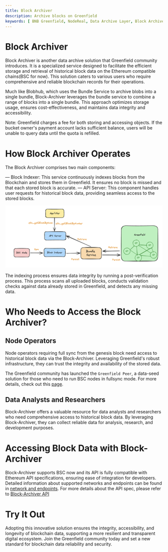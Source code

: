 ```yaml
---
title: Block Archiver
description: Archive blocks on Greenfield
keywords: [ BNB Greenfield, NodeReal, Data Archive Layer, Block Archiver ]
---
```


# Block Archiver

Block Archiver is another data archive solution that Greenfield community introduces. It is a specialized service designed to
facilitate the efficient storage and retrieval of historical block data on the Ethereum compatible chains(BSC for now). This solution caters to
various users who require comprehensive and reliable blockchain records for their operations.

Much like Blobhub, which uses the Bundle Service to archive blobs into a single bundle, Block-Archiver leverages
the bundle service to combine a range of blocks into a single bundle. This approach optimizes storage usage, ensures cost-effectiveness,
and maintains data integrity and accessibility.

Note: Greenfield charges a fee for both storing and accessing objects. If the bucket owner's payment account lacks sufficient balance,
users will be unable to query data until the quota is refilled.

# How Block Archiver Operates

The Block Archiver comprises two main components:

— Block Indexer: This service continuously indexes blocks from the Blockchain and stores them in Greenfield. It ensures no block is missed and that each stored block is accurate.
— API Server: This component handles user requests for historical block data, providing seamless access to the stored blocks.

![Block Archiver](../../static/asset/block-archiver.png)

The indexing process ensures data integrity by running a post-verification process. This process scans all uploaded blocks,
conducts validation checks against data already stored in Greenfield, and detects any missing data.

# Who Needs to Access the Block Archiver?

## Node Operators

Node operators requiring full sync from the genesis block need access to historical block data via the Block-Archiver.
Leveraging Greenfield's robust infrastructure, they can trust the integrity and availability of the stored data.

The Greenfield community has launched the `Greenfield Peer`, a data-seed solution for those who need to run BSC nodes in fullsync mode. For more details, check out this [page](./greenfield-peer.md).

## Data Analysts and Researchers

Block-Archiver offers a valuable resource for data analysts and researchers who need comprehensive access to historical block
data. By leveraging Block-Archiver, they can collect reliable data for analysis, research, and development purposes.

# Accessing Block Data with Block-Archiver

Block-Archiver supports BSC now and its API is fully compatible with Ethereum API specifications, ensuring ease of integration for
developers. Detailed information about supported networks and endpoints can be found in [network and endpoints](../network-endpoint/endpoints.md#block-archiver). For more details
about the API spec, please refer to [Block-Archiver API](https://github.com/bnb-chain/greenfield-bsc-archiver/?tab=readme-ov-file#block-archiver-api)

# Try It Out

Adopting this innovative solution ensures the integrity, accessibility, and longevity of blockchain data, supporting a more
resilient and transparent digital ecosystem. Join the Greenfield community today and set a new standard for blockchain data
reliability and security.